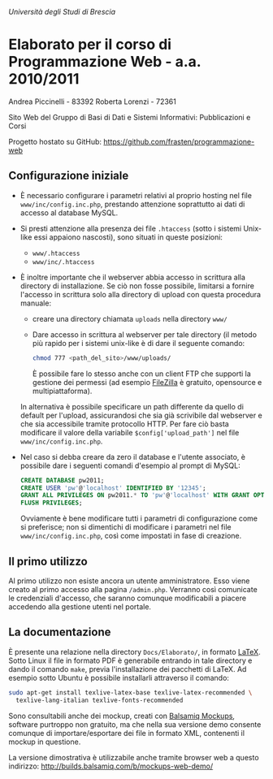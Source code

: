 *Università degli Studi di Brescia*

Elaborato per il corso di Programmazione Web - a.a. 2010/2011
=============================================================

Andrea Piccinelli - 83392
Roberta Lorenzi   - 72361

Sito Web del Gruppo di Basi di Dati e Sistemi Informativi: Pubblicazioni e Corsi

Progetto hostato su GitHub:
https://github.com/frasten/programmazione-web


Configurazione iniziale
-----------------------

* È necessario configurare i parametri relativi al proprio hosting nel
  file `www/inc/config.inc.php`, prestando attenzione soprattutto ai
  dati di accesso al database MySQL.

* Si presti attenzione alla presenza dei file `.htaccess` (sotto i sistemi
  Unix-like essi appaiono nascosti), sono situati in queste posizioni:
  - `www/.htaccess`
  - `www/inc/.htaccess`

* È inoltre importante che il webserver abbia accesso in scrittura alla
  directory di installazione.
  Se ciò non fosse possibile, limitarsi a fornire l'accesso in scrittura
  solo alla directory di upload con questa procedura manuale:
  - creare una directory chiamata `uploads` nella directory `www/`
  - Dare accesso in scrittura al webserver per tale directory (il metodo
    più rapido per i sistemi unix-like è di dare il seguente comando:
    ```bash
    chmod 777 <path_del_sito>/www/uploads/
    ```

    È possibile fare lo stesso anche con un client FTP che supporti la
    gestione dei permessi (ad esempio
    [FileZilla](http://filezilla-project.org/) è gratuito, opensource
    e multipiattaforma).

  In alternativa è possibile specificare un path differente da
  quello di default per l'upload, assicurandosi che sia già
  scrivibile dal webserver e che sia accessibile tramite protocollo
  HTTP.
  Per fare ciò basta modificare il valore della variabile
  `$config['upload_path']` nel file `www/inc/config.inc.php`.

* Nel caso si debba creare da zero il database e l'utente associato,
  è possibile dare i seguenti comandi d'esempio al prompt di MySQL:

  ```sql
  CREATE DATABASE pw2011;
  CREATE USER 'pw'@'localhost' IDENTIFIED BY '12345';
  GRANT ALL PRIVILEGES ON pw2011.* TO 'pw'@'localhost' WITH GRANT OPTION;
  FLUSH PRIVILEGES;
  ```

  Ovviamente è bene modificare tutti i parametri di configurazione come
  si preferisce; non si dimentichi di modificare i parametri nel file
  `www/inc/config.inc.php`, così come impostati in fase di creazione.


Il primo utilizzo
-----------------

Al primo utilizzo non esiste ancora un utente amministratore.
Esso viene creato al primo accesso alla pagina `/admin.php`.
Verranno così comunicate le credenziali d'accesso, che saranno comunque
modificabili a piacere accedendo alla gestione utenti nel portale.


La documentazione
-----------------

È presente una relazione nella directory `Docs/Elaborato/`, in formato
[LaTeX](http://www.latex-project.org/).
Sotto Linux il file in formato PDF è generabile entrando in tale
directory e dando il comando `make`, previa l'installazione dei
pacchetti di LaTeX.
Ad esempio sotto Ubuntu è possibile installarli attraverso il comando:
  ```bash
  sudo apt-get install texlive-latex-base texlive-latex-recommended \
    texlive-lang-italian texlive-fonts-recommended
  ```


Sono consultabili anche dei mockup, creati con
[Balsamiq Mockups](http://balsamiq.com/products/mockups),
software purtroppo non gratuito, ma che nella sua versione demo consente
comunque di importare/esportare dei file in formato XML, contenenti il
mockup in questione.

La versione dimostrativa è utilizzabile anche tramite browser web
a questo indirizzo:
http://builds.balsamiq.com/b/mockups-web-demo/
